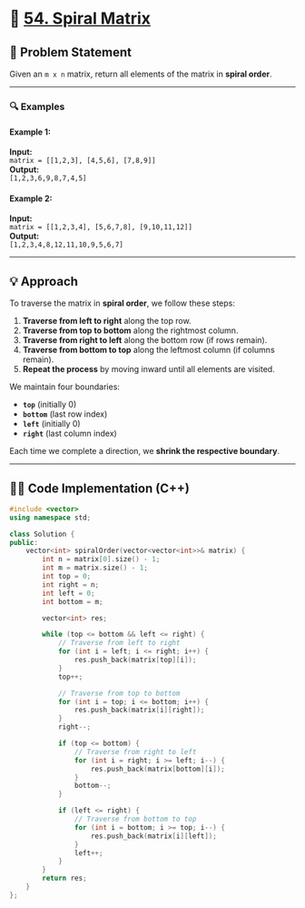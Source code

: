 # 🚀 [54. Spiral Matrix](https://leetcode.com/problems/spiral-matrix/)

## 📜 Problem Statement

Given an `m x n` matrix, return all elements of the matrix in **spiral order**.

---

### 🔍 Examples

#### Example 1:
**Input:**  
`matrix = [[1,2,3], [4,5,6], [7,8,9]]`  
**Output:**  
`[1,2,3,6,9,8,7,4,5]`  

#### Example 2:
**Input:**  
`matrix = [[1,2,3,4], [5,6,7,8], [9,10,11,12]]`  
**Output:**  
`[1,2,3,4,8,12,11,10,9,5,6,7]`  

---

## 💡 Approach

To traverse the matrix in **spiral order**, we follow these steps:

1. **Traverse from left to right** along the top row.
2. **Traverse from top to bottom** along the rightmost column.
3. **Traverse from right to left** along the bottom row (if rows remain).
4. **Traverse from bottom to top** along the leftmost column (if columns remain).
5. **Repeat the process** by moving inward until all elements are visited.

We maintain four boundaries:  
- **`top`** (initially 0)  
- **`bottom`** (last row index)  
- **`left`** (initially 0)  
- **`right`** (last column index)  

Each time we complete a direction, we **shrink the respective boundary**.

---

## 👨‍💻 Code Implementation (C++)

```cpp
#include <vector>
using namespace std;

class Solution {
public:
    vector<int> spiralOrder(vector<vector<int>>& matrix) {
        int n = matrix[0].size() - 1;
        int m = matrix.size() - 1;
        int top = 0;
        int right = n;
        int left = 0;
        int bottom = m;

        vector<int> res;

        while (top <= bottom && left <= right) {
            // Traverse from left to right
            for (int i = left; i <= right; i++) {
                res.push_back(matrix[top][i]);
            }
            top++;

            // Traverse from top to bottom
            for (int i = top; i <= bottom; i++) {
                res.push_back(matrix[i][right]);
            }
            right--;

            if (top <= bottom) {
                // Traverse from right to left
                for (int i = right; i >= left; i--) {
                    res.push_back(matrix[bottom][i]);
                }
                bottom--;
            }

            if (left <= right) {
                // Traverse from bottom to top
                for (int i = bottom; i >= top; i--) {
                    res.push_back(matrix[i][left]);
                }
                left++;
            }
        }
        return res;
    }
};
